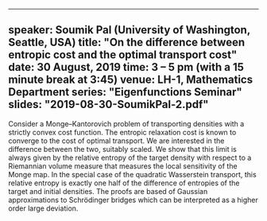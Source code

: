 
---
speaker: Soumik Pal (University of Washington, Seattle, USA)
title: "On the difference between entropic cost and the optimal transport cost"
date: 30 August, 2019
time:  3 – 5 pm (with a 15 minute break at 3:45)
venue: LH-1, Mathematics Department
series: "Eigenfunctions Seminar"
slides: "2019-08-30-SoumikPal-2.pdf"
---

Consider a Monge–Kantorovich problem of transporting densities with a strictly
convex cost function. The entropic relaxation cost is known to converge to the cost of optimal
transport. We are interested in the difference between the two, suitably scaled. We show that
this limit is always given by the relative entropy of the target density with respect to a
Riemannian volume measure that measures the local sensitivity of the Monge map. In the special
case of the quadratic Wasserstein transport, this relative entropy is exactly one half of the
difference of entropies of the target and initial densities. The proofs are based of Gaussian
approximations to Schrödinger bridges which can be interpreted as a higher order large deviation.
